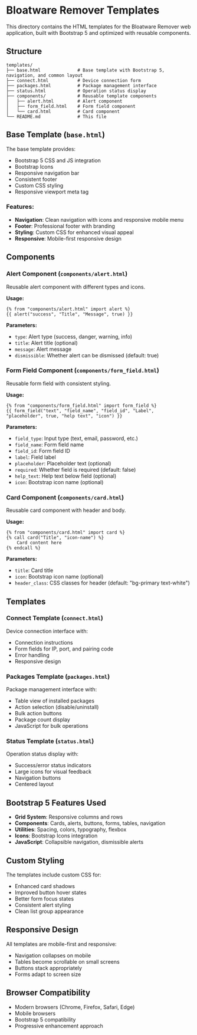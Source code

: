 # Bloatware Remover Templates

This directory contains the HTML templates for the Bloatware Remover web application, built with Bootstrap 5 and optimized with reusable components.

## Structure

```
templates/
├── base.html              # Base template with Bootstrap 5, navigation, and common layout
├── connect.html           # Device connection form
├── packages.html          # Package management interface
├── status.html            # Operation status display
├── components/            # Reusable template components
│   ├── alert.html         # Alert component
│   ├── form_field.html    # Form field component
│   └── card.html          # Card component
└── README.md              # This file
```

## Base Template (`base.html`)

The base template provides:
- Bootstrap 5 CSS and JS integration
- Bootstrap Icons
- Responsive navigation bar
- Consistent footer
- Custom CSS styling
- Responsive viewport meta tag

### Features:
- **Navigation**: Clean navigation with icons and responsive mobile menu
- **Footer**: Professional footer with branding
- **Styling**: Custom CSS for enhanced visual appeal
- **Responsive**: Mobile-first responsive design

## Components

### Alert Component (`components/alert.html`)
Reusable alert component with different types and icons.

**Usage:**
```jinja2
{% from "components/alert.html" import alert %}
{{ alert("success", "Title", "Message", true) }}
```

**Parameters:**
- `type`: Alert type (success, danger, warning, info)
- `title`: Alert title (optional)
- `message`: Alert message
- `dismissible`: Whether alert can be dismissed (default: true)

### Form Field Component (`components/form_field.html`)
Reusable form field with consistent styling.

**Usage:**
```jinja2
{% from "components/form_field.html" import form_field %}
{{ form_field("text", "field_name", "field_id", "Label", "placeholder", true, "help text", "icon") }}
```

**Parameters:**
- `field_type`: Input type (text, email, password, etc.)
- `field_name`: Form field name
- `field_id`: Form field ID
- `label`: Field label
- `placeholder`: Placeholder text (optional)
- `required`: Whether field is required (default: false)
- `help_text`: Help text below field (optional)
- `icon`: Bootstrap icon name (optional)

### Card Component (`components/card.html`)
Reusable card component with header and body.

**Usage:**
```jinja2
{% from "components/card.html" import card %}
{% call card("Title", "icon-name") %}
    Card content here
{% endcall %}
```

**Parameters:**
- `title`: Card title
- `icon`: Bootstrap icon name (optional)
- `header_class`: CSS classes for header (default: "bg-primary text-white")

## Templates

### Connect Template (`connect.html`)
Device connection interface with:
- Connection instructions
- Form fields for IP, port, and pairing code
- Error handling
- Responsive design

### Packages Template (`packages.html`)
Package management interface with:
- Table view of installed packages
- Action selection (disable/uninstall)
- Bulk action buttons
- Package count display
- JavaScript for bulk operations

### Status Template (`status.html`)
Operation status display with:
- Success/error status indicators
- Large icons for visual feedback
- Navigation buttons
- Centered layout

## Bootstrap 5 Features Used

- **Grid System**: Responsive columns and rows
- **Components**: Cards, alerts, buttons, forms, tables, navigation
- **Utilities**: Spacing, colors, typography, flexbox
- **Icons**: Bootstrap Icons integration
- **JavaScript**: Collapsible navigation, dismissible alerts

## Custom Styling

The templates include custom CSS for:
- Enhanced card shadows
- Improved button hover states
- Better form focus states
- Consistent alert styling
- Clean list group appearance

## Responsive Design

All templates are mobile-first and responsive:
- Navigation collapses on mobile
- Tables become scrollable on small screens
- Buttons stack appropriately
- Forms adapt to screen size

## Browser Compatibility

- Modern browsers (Chrome, Firefox, Safari, Edge)
- Mobile browsers
- Bootstrap 5 compatibility
- Progressive enhancement approach 